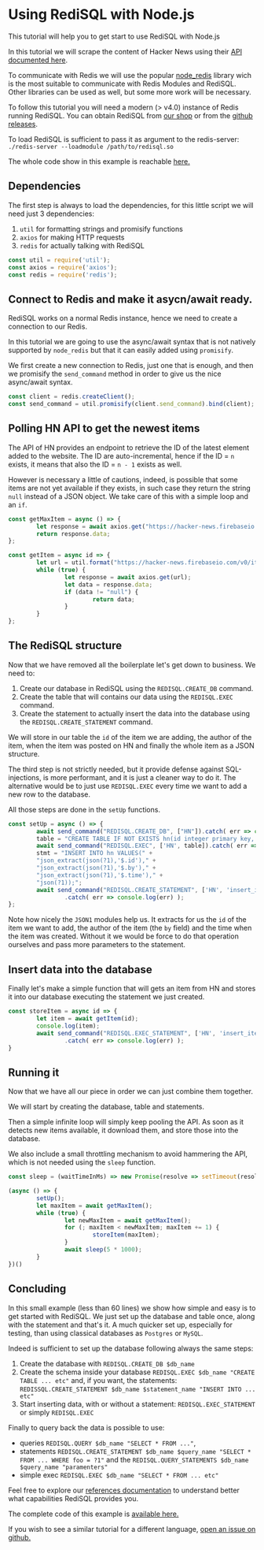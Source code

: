 # Using RediSQL with Node.js

This tutorial will help you to get start to use RediSQL with Node.js

In this tutorial we will scrape the content of Hacker News using their [API documented here](https://github.com/HackerNews/API).

To communicate with Redis we will use the popular [node\_redis](https://github.com/NodeRedis/node_redis) library wich is the most suitable to communicate with Redis Modules and RediSQL. Other libraries can be used as well, but some more work will be necessary.

To follow this tutorial you will need a modern \(&gt; v4.0\) instance of Redis running RediSQL. You can obtain RediSQL from [our shop](https://payhip.com/b/Ri4d) or from the [github releases](https://github.com/RedBeardLab/rediSQL/releases).

To load RediSQL is sufficient to pass it as argument to the redis-server: `./redis-server --loadmodule /path/to/redisql.so`

The whole code show in this example is reachable [here.](https://github.com/RedBeardLab/rediSQL/blob/master/doc/docs/blog/node/hn.js)

## Dependencies

The first step is always to load the dependencies, for this little script we will need just 3 dependencies:

1. `util` for formatting strings and promisify functions
2. `axios` for making HTTP requests
3. `redis` for actually talking with RediSQL

```javascript
const util = require('util');
const axios = require('axios');
const redis = require('redis');
```

## Connect to Redis and make it asycn/await ready.

RediSQL works on a normal Redis instance, hence we need to create a connection to our Redis.

In this tutorial we are going to use the async/await syntax that is not natively supported by `node_redis` but that it can easily added using `promisify`.

We first create a new connection to Redis, just one that is enough, and then we promisify the `send_command` method in order to give us the nice async/await syntax.

```javascript
const client = redis.createClient();
const send_command = util.promisify(client.send_command).bind(client);
```

## Polling HN API to get the newest items

The API of HN provides an endpoint to retrieve the ID of the latest element added to the website. The ID are auto-incremental, hence if the ID = `n` exists, it means that also the ID = `n - 1` exists as well.

However is necessary a little of cautions, indeed, is possible that some items are not yet available if they exists, in such case they return the string `null` instead of a JSON object. We take care of this with a simple loop and an `if`.

```javascript
const getMaxItem = async () => {
        let response = await axios.get("https://hacker-news.firebaseio.com/v0/maxitem.json");
        return response.data;
};

const getItem = async id => {
        let url = util.format("https://hacker-news.firebaseio.com/v0/item/%s.json", id);
        while (true) {
                let response = await axios.get(url);
                let data = response.data;
                if (data != "null") {
                        return data;
                }
        }
};
```

## The RediSQL structure

Now that we have removed all the boilerplate let's get down to business. We need to:

1. Create our database in RediSQL using the `REDISQL.CREATE_DB` command.
2. Create the table that will contains our data using the `REDISQL.EXEC` command.
3. Create the statement to actually insert the data into the database using the `REDISQL.CREATE_STATEMENT` command. 

We will store in our table the `id` of the item we are adding, the author of the item, when the item was posted on HN and finally the whole item as a JSON structure.

The third step is not strictly needed, but it provide defense against SQL-injections, is more performant, and it is just a cleaner way to do it. The alternative would be to just use `REDISQL.EXEC` every time we want to add a new row to the database.

All those steps are done in the `setUp` functions.

```javascript
const setUp = async () => {
        await send_command("REDISQL.CREATE_DB", ["HN"]).catch( err => console.log(err) );
        table = "CREATE TABLE IF NOT EXISTS hn(id integer primary key, author text, time int, item text);"
        await send_command("REDISQL.EXEC", ['HN', table]).catch( err => console.log(err) );
        stmt = "INSERT INTO hn VALUES(" + 
        "json_extract(json(?1),'$.id')," +
        "json_extract(json(?1),'$.by')," +
        "json_extract(json(?1),'$.time')," +
        "json(?1));";
        await send_command("REDISQL.CREATE_STATEMENT", ['HN', 'insert_item', stmt])
                .catch( err => console.log(err) );
};
```

Note how nicely the `JSON1` modules help us. It extracts for us the `id` of the item we want to add, the author of the item \(the `by` field\) and the time when the item was created. Without it we would be force to do that operation ourselves and pass more parameters to the statement.

## Insert data into the database

Finally let's make a simple function that will gets an item from HN and stores it into our database executing the statement we just created.

```javascript
const storeItem = async id => {
        let item = await getItem(id);
        console.log(item);
        await send_command("REDISQL.EXEC_STATEMENT", ['HN', 'insert_item', JSON.stringify(item)])
                .catch( err => console.log(err) );
}
```

## Running it

Now that we have all our piece in order we can just combine them together.

We will start by creating the database, table and statements.

Then a simple infinite loop will simply keep pooling the API. As soon as it detects new items available, it download them, and store those into the database.

We also include a small throttling mechanism to avoid hammering the API, which is not needed using the `sleep` function.

```javascript
const sleep = (waitTimeInMs) => new Promise(resolve => setTimeout(resolve, waitTimeInMs));

(async () => {
        setUp();
        let maxItem = await getMaxItem();
        while (true) {
                let newMaxItem = await getMaxItem();
                for (; maxItem < newMaxItem; maxItem += 1) {
                        storeItem(maxItem);
                }
                await sleep(5 * 1000);
        }
})()
```

## Concluding

In this small example \(less than 60 lines\) we show how simple and easy is to get started with RediSQL. We just set up the database and table once, along with the statement and that's it. A much quicker set up, especially for testing, than using classical databases as `Postgres` or `MySQL`.

Indeed is sufficient to set up the database following always the same steps:

1. Create the database with `REDISQL.CREATE_DB $db_name`
2. Create the schema inside your database `REDISQL.EXEC $db_name "CREATE TABLE ... etc"` and, if you want, the statements: `REDISSQL.CREATE_STATEMENT $db_name $statement_name "INSERT INTO ... etc"`
3. Start inserting data, with or without a statement: `REDISQL.EXEC_STATEMENT` or simply `REDISQL.EXEC`

Finally to query back the data is possible to use:

* queries `REDISQL.QUERY $db_name "SELECT * FROM ..."`,
* statements `REDISQL.CREATE_STATEMENT $db_name $query_name "SELECT * FROM ... WHERE foo = ?1"` and the `REDISQL.QUERY_STATEMENTS $db_name $query_name "paramenters"`
* simple exec `REDISQL.EXEC $db_name "SELECT * FROM ... etc"`

Feel free to explore our [references documentation](https://github.com/RedBeardLab/zeeSQL-doc/tree/a2b67b9d686c211c772ba26ddf89e17f8df9c4ab/docs/references/README.md) to understand better what capabilities RediSQL provides you.

The complete code of this example is [available here.](https://github.com/RedBeardLab/rediSQL/blob/master/doc/docs/blog/node/hn.js)

If you wish to see a similar tutorial for a different language, [open an issue on github.](https://github.com/RedBeardLab/rediSQL/issues/new)

